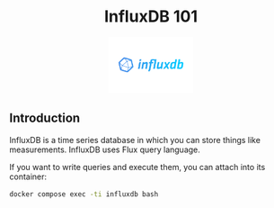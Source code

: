 <h1 align="center">InfluxDB 101</h1>

<p align="center">
  <img alt="banner" src="./.github/assets/banner.png" height=100>
</p>

## Introduction

InfluxDB is a time series database in which you can store things like measurements.
InfluxDB uses Flux query language.

If you want to write queries and execute them, you can attach into its container:

```bash
docker compose exec -ti influxdb bash
```
